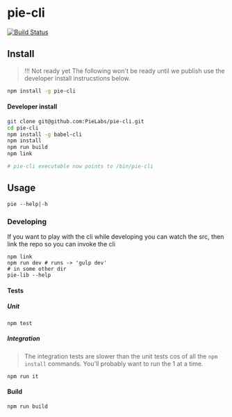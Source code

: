 # pie-cli 

[![Build Status](https://travis-ci.org/PieLabs/pie-cli.svg?branch=develop)](https://travis-ci.org/PieLabs/pie-cli)

## Install

> !!! Not ready yet
The following won't be ready until we publish use the developer install instrucstions below.

```bash
npm install -g pie-cli 
```

#### Developer install 

```bash
git clone git@github.com:PieLabs/pie-cli.git 
cd pie-cli 
npm install -g babel-cli 
npm install 
npm run build
npm link 

# pie-cli executable now points to /bin/pie-cli

```
## Usage 

```
pie --help|-h
```

### Developing

If you want to play with the cli while developing you can watch the src, then link the repo so you can invoke the cli

```
npm link
npm run dev # runs -> 'gulp dev'
# in some other dir 
pie-lib --help
```

#### Tests

##### Unit
```
npm test
```

##### Integration 

> The integration tests are slower than the unit tests cos of all the `npm install` commands. You'll probably want to run the 1 at a time.

```
npm run it 
```

#### Build

```
npm run build
```


